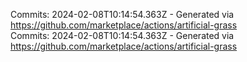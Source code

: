 Commits: 2024-02-08T10:14:54.363Z - Generated via https://github.com/marketplace/actions/artificial-grass
<br>
Commits: 2024-02-08T10:14:54.363Z - Generated via https://github.com/marketplace/actions/artificial-grass
<br>
